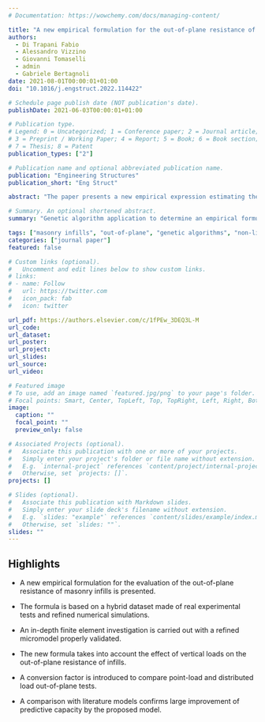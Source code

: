 ```yaml
---
# Documentation: https://wowchemy.com/docs/managing-content/

title: "A new empirical formulation for the out-of-plane resistance of infilled reinforced concrete frames without prior in-plane loading"
authors:
  - Di Trapani Fabio
  - Alessandro Vizzino
  - Giovanni Tomaselli
  - admin
  - Gabriele Bertagnoli
date: 2021-08-01T00:00:01+01:00
doi: "10.1016/j.engstruct.2022.114422"

# Schedule page publish date (NOT publication's date).
publishDate: 2021-06-03T00:00:01+01:00

# Publication type.
# Legend: 0 = Uncategorized; 1 = Conference paper; 2 = Journal article;
# 3 = Preprint / Working Paper; 4 = Report; 5 = Book; 6 = Book section;
# 7 = Thesis; 8 = Patent
publication_types: ["2"]

# Publication name and optional abbreviated publication name.
publication: "Engineering Structures"
publication_short: "Eng Struct"

abstract: "The paper presents a new empirical expression estimating the out-of-plane (OOP) resistance of infilled reinforced concrete frames subject to horizontal forces. The new model is calibrated through an optimization process based on a hybrid dataset, including experimental data from real tests and from numerical simulations obtained from a refined FE micro-model realized in Abaqus. The new expression considers the effect of vertical loads and also introduces a conversion factor to uniformize point-load and uniform load out-of-plane tests. The final expression is also flexible with respect to available data on the infill material properties, as it is specialized in two versions, one providing the conventional compressive strength of the units, the other providing the conventional compressive strength of masonry as possible inputs. Results presented in the paper will show a noticeable accuracy of the proposed model in estimating the ultimate out-of-plane load of a masonry infill wall, with respect to available models. The formula provides a reference undamaged OOP force but can be easily combined with available strength-reduction functions to consider the effect of prior in-plane loading. "

# Summary. An optional shortened abstract.
summary: "Genetic algorithm application to determine an empirical formulation for oop strenght of infills starting from a set of experimental and numerica results"

tags: ["masonry infills", "out-of-plane", "genetic algorithms", "non-linear data fitting", "multivariate analysis"]
categories: ["journal paper"]
featured: false

# Custom links (optional).
#   Uncomment and edit lines below to show custom links.
# links:
# - name: Follow
#   url: https://twitter.com
#   icon_pack: fab
#   icon: twitter

url_pdf: https://authors.elsevier.com/c/1fPEw_3DEQ3L-M
url_code:
url_dataset:
url_poster:
url_project:
url_slides:
url_source:
url_video:

# Featured image
# To use, add an image named `featured.jpg/png` to your page's folder. 
# Focal points: Smart, Center, TopLeft, Top, TopRight, Left, Right, BottomLeft, Bottom, BottomRight.
image:
  caption: ""
  focal_point: ""
  preview_only: false

# Associated Projects (optional).
#   Associate this publication with one or more of your projects.
#   Simply enter your project's folder or file name without extension.
#   E.g. `internal-project` references `content/project/internal-project/index.md`.
#   Otherwise, set `projects: []`.
projects: []

# Slides (optional).
#   Associate this publication with Markdown slides.
#   Simply enter your slide deck's filename without extension.
#   E.g. `slides: "example"` references `content/slides/example/index.md`.
#   Otherwise, set `slides: ""`.
slides: ""
---
```






## **Highlights**

* A new empirical formulation for the evaluation of the out-of-plane resistance of masonry infills is presented.

* The formula is based on a hybrid dataset made of real experimental tests and refined numerical simulations.

* An in-depth finite element investigation is carried out with a refined micromodel properly validated.

* The new formula takes into account the effect of vertical loads on the out-of-plane resistance of infills.

* A conversion factor is introduced to compare point-load and distributed load out-of-plane tests.

* A comparison with literature models confirms large improvement of predictive capacity by the proposed model.
